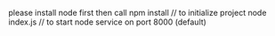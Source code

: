 please install node first
then call
npm install // to initialize project
node index.js // to start node service on port 8000 (default)
